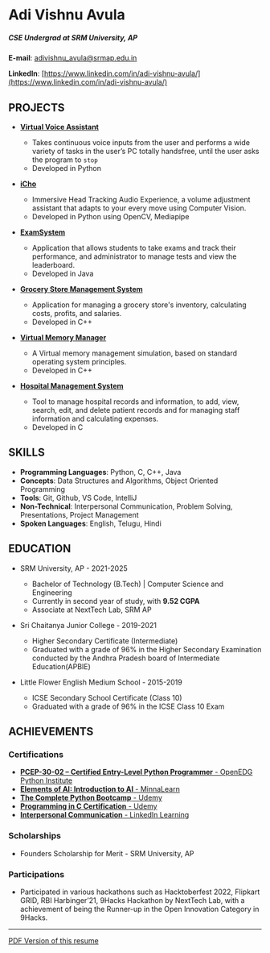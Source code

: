 # Adi Vishnu Avula
##### CSE Undergrad at SRM University, AP

**E-mail**: [adivishnu_avula@srmap.edu.in](mailto:adivishnu_avula@srmap.edu.in)

**LinkedIn**: [https://www.linkedin.com/in/adi-vishnu-avula/](https://www.linkedin.com/in/adi-vishnu-avula/)

## PROJECTS
- [**Virtual Voice Assistant**](https://github.com/adivishnu-a/Voice-Assistant)
  - Takes continuous voice inputs from the user and performs a wide variety of tasks in the user’s PC totally handsfree, until the user asks the program to `stop`
  - Developed in Python

- [**iCho**](https://github.com/adivishnu-a/icho)
  - Immersive Head Tracking Audio Experience, a volume adjustment assistant that adapts to your every move using Computer Vision.
  - Developed in Python using OpenCV, Mediapipe

- [**ExamSystem**](https://github.com/adivishnu-a/ExamSystem)
  - Application that allows students to take exams and track their performance, and administrator to manage tests and view the leaderboard.
  - Developed in Java

- [**Grocery Store Management System**](https://github.com/adivishnu-a/Grocery-Store-Management-System)
  - Application for managing a grocery store's inventory, calculating costs, profits, and salaries.
  - Developed in C++

- [**Virtual Memory Manager**](https://github.com/adivishnu-a/Virtual-Memory-Manager)
  - A Virtual memory management simulation, based on standard operating system principles.
  - Developed in C++

- [**Hospital Management System**](https://github.com/adivishnu-a/Hospital-Management-System)
  - Tool to manage hospital records and information, to add, view, search, edit, and delete patient records and for managing staff information and calculating expenses.
  - Developed in C

## SKILLS

- **Programming Languages**: Python, C, C++, Java
- **Concepts**: Data Structures and Algorithms, Object Oriented Programming
- **Tools**: Git, Github, VS Code, IntelliJ
- **Non-Technical**: Interpersonal Communication, Problem Solving, Presentations, Project Management
- **Spoken Languages**: English, Telugu, Hindi

## EDUCATION

- SRM University, AP  - 2021-2025
  - Bachelor of Technology (B.Tech) | Computer Science and Engineering
  - Currently in second year of study, with **9.52 CGPA**
  - Associate at NextTech Lab, SRM AP

- Sri Chaitanya Junior College - 2019-2021
  - Higher Secondary Certificate (Intermediate)
  - Graduated with a grade of 96% in the Higher Secondary Examination conducted by the Andhra Pradesh board of Intermediate Education(APBIE)


- Little Flower English Medium School  - 2015-2019
  - ICSE Secondary School Certificate (Class 10)
  - Graduated with a grade of 96% in the ICSE Class 10 Exam

## ACHIEVEMENTS
### Certifications 
- [**PCEP-30-02 – Certified Entry-Level Python Programmer** - OpenEDG Python Institute](https://verify.openedg.org/?id=eX2N.0UOP.CyXV)
- [**Elements of AI: Introduction to AI** - MinnaLearn](https://certificates.mooc.fi/validate/ue79nyk2jnh)
- [**The Complete Python Bootcamp** - Udemy](https://www.udemy.com/certificate/UC-5a3b3d3d-0cf2-4a5a-8ebd-5956d0f5ea67/)
- [**Programming in C Certification** - Udemy](https://www.udemy.com/certificate/UC-0e344dcb-cc70-42bc-9a4a-a056c56b8bf8/)
- [**Interpersonal Communication** - LinkedIn Learning](https://www.linkedin.com/learning/certificates/ee14f78948ccf08ee73d7675c5c500eef0d98cb037044319e1e152c87c1ecd5d?lipi=urn%3Ali%3Apage%3Ad_flagship3_profile_view_base_certifications_details%3B4TPP4jvASKKYuiNL9d%2BS9Q%3D%3D)

### Scholarships 
- Founders Scholarship for Merit - SRM University, AP

### Participations 
- Participated in various hackathons such as Hacktoberfest 2022, Flipkart GRID, RBI Harbinger’21, 9Hacks Hackathon by NextTech Lab, with a achievement of being the Runner-up in the Open Innovation Category in 9Hacks.

---

[PDF Version of this resume](https://github.com/adivishnu-a/git-cv/files/11008311/Adi_Vishnu_Avula___Resume.pdf)
